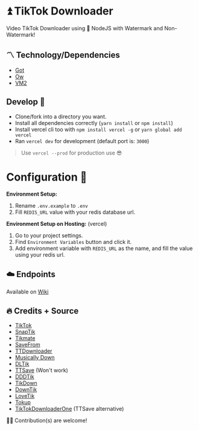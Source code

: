 # ⏫ TikTok Downloader

Video TikTok Downloader using 🧰 NodeJS with Watermark and Non-Watermark!

## 〽️ Technology/Dependencies
- [Got](https://npmjs.com/got)
- [Ow](https://npmjs.com/ow) 
- [VM2](https://npmjs.com/vm2)

## Develop 👷
- Clone/fork into a directory you want.
- Install all dependencies correctly (`yarn install` or `npm install`)
- Install vercel cli too with `npm install vercel -g` or `yarn global add vercel`
- Ran `vercel dev` for development (default port is: `3000`)
> Use `vercel --prod` for production use 😎

# Configuration 🔑

**Environment Setup:**
1. Rename `.env.example` to `.env`
2. Fill `REDIS_URL` value with your redis database url.

**Environment Setup on Hosting:** (vercel)
1. Go to your project settings.
2. Find `Environment Variables` button and click it.
3. Add environment variable with `REDIS_URL` as the name, and fill the value using your redis url.

## ☁️ Endpoints
Available on [Wiki](https://github.com/hansputera/tiktok-dl/wiki/Endpoints)

## 🔥 Credits + Source

- [TikTok](https://tiktok.com) 
- [SnapTik](https://snaptik.app)
- [Tikmate](https://tikmate.online)
- [SaveFrom](https://id.savefrom.net)
- [TTDownloader](https://ttdownloader.com)
- [Musically Down](https://musicaldown.com)
- [DLTik](https://dltik.com/)
- [TTSave](https://ttsave.app) (Won't work)
- [DDDTik](https://dddtik.com)
- [TikDown](https://tikdown.org)
- [DownTik](https://downtik.net)
- [LoveTik](https://lovetik.com)
- [Tokup](https://tokup.app)
- [TikTokDownloaderOne](https://tiktokdownloader.one) (TTSave alternative)

🧗‍♀️ Contribution(s) are welcome!

